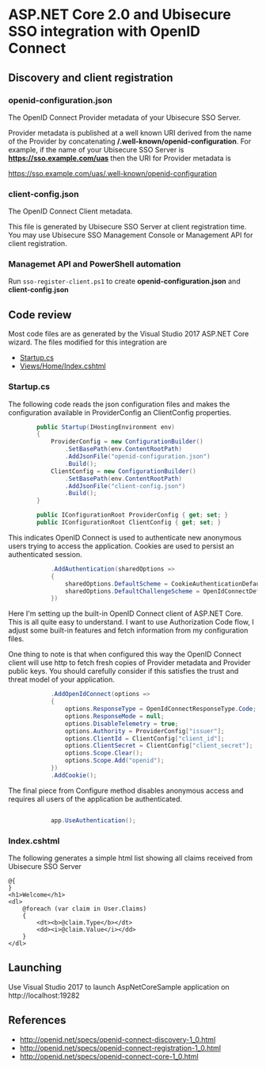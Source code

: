 # ASP.NET Core 2.0 and Ubisecure SSO integration with OpenID Connect

## Discovery and client registration

### openid-configuration.json

The OpenID Connect Provider metadata of your Ubisecure SSO Server. 

Provider metadata is published at a well known URI derived from the name of the Provider by concatenating **/.well-known/openid-configuration**. For example, if the name of your Ubisecure SSO Server is **https://sso.example.com/uas** then the URI for Provider metadata is

https://sso.example.com/uas/.well-known/openid-configuration

### client-config.json

The OpenID Connect Client metadata. 

This file is generated by Ubisecure SSO Server at client registration time. You may use Ubisecure SSO Management Console or Management API for client registration.

### Managemet API and PowerShell automation

Run `sso-register-client.ps1` to create **openid-configuration.json** and **client-config.json**

## Code review

Most code files are as generated by the Visual Studio 2017 ASP.NET Core wizard. The files modified for this integration are

* [Startup.cs](https://github.com/psteniusubi/AspNetCoreSample/blob/master/Startup.cs)
* [Views/Home/Index.cshtml](https://github.com/psteniusubi/AspNetCoreSample/blob/master/Views/Home/Index.cshtml)

### Startup.cs

The following code reads the json configuration files and makes the configuration available in ProviderConfig an ClientConfig properties.

```c#
        public Startup(IHostingEnvironment env)
        {
            ProviderConfig = new ConfigurationBuilder()
                .SetBasePath(env.ContentRootPath)
                .AddJsonFile("openid-configuration.json")
                .Build();
            ClientConfig = new ConfigurationBuilder()
                .SetBasePath(env.ContentRootPath)
                .AddJsonFile("client-config.json")
                .Build();
        }

        public IConfigurationRoot ProviderConfig { get; set; }
        public IConfigurationRoot ClientConfig { get; set; }
```

This indicates OpenID Connect is used to authenticate new anonymous users trying to access the application. Cookies are used to persist an authenticated session.

```c#
            .AddAuthentication(sharedOptions =>
            {
                sharedOptions.DefaultScheme = CookieAuthenticationDefaults.AuthenticationScheme;
                sharedOptions.DefaultChallengeScheme = OpenIdConnectDefaults.AuthenticationScheme;
            })
```

Here I'm setting up the built-in OpenID Connect client of ASP.NET Core. This is all quite easy to understand. I want to use Authorization Code flow, I adjust some built-in features and fetch information from my configuration files.

One thing to note is that when configured this way the OpenID Connect client will use http to fetch fresh copies of Provider metadata and Provider public keys. You should carefully consider if this satisfies the trust and threat model of your application.

```c#
            .AddOpenIdConnect(options =>
            {
                options.ResponseType = OpenIdConnectResponseType.Code;
                options.ResponseMode = null;
                options.DisableTelemetry = true;
                options.Authority = ProviderConfig["issuer"];
                options.ClientId = ClientConfig["client_id"];
                options.ClientSecret = ClientConfig["client_secret"];
                options.Scope.Clear();
                options.Scope.Add("openid");
            })
            .AddCookie(); 

```

The final piece from Configure method disables anonymous access and requires all users of the application be authenticated.

```c#

            app.UseAuthentication();

```

### Index.cshtml

The following generates a simple html list showing all claims received from Ubisecure SSO Server

```cshtml
@{
}
<h1>Welcome</h1>
<dl>
    @foreach (var claim in User.Claims)
    {
        <dt><b>@claim.Type</b></dt>
        <dd><i>@claim.Value</i></dd>
    }
</dl>
```

## Launching

Use Visual Studio 2017 to launch AspNetCoreSample application on http://localhost:19282

## References

* http://openid.net/specs/openid-connect-discovery-1_0.html
* http://openid.net/specs/openid-connect-registration-1_0.html
* http://openid.net/specs/openid-connect-core-1_0.html
